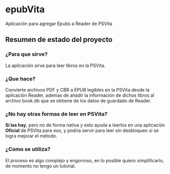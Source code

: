 # epubVita
Aplicación para agregar Epubs a Reader de PSVita


## Resumen de estado del proyecto
### ¿Para que sirve?

La aplicación sirve para leer libros en la PSVita.

### ¿Que hace?

Convierte archivos PDF y CBR a EPUB legibles en la PSVita desde la aplicación Reader, ademas de añadir la información de dichos libros al archivo book.db que se obtiene de los datos de guardado de Reader.

### ¿No hay otras formas de leer en PSVita?
 **Si las hay**, pero no de forma nativa y esto ayuda a leerlos en una aplicación **Oficial** de PSVita para eso, y podría servir para leer sin desbloqueo si se logra mejorar el método.

### ¿Como se utiliza?
El proceso es algo complejo y engorroso, en lo posible quiero simplificarlo, de momento no tengo un tutorial.
